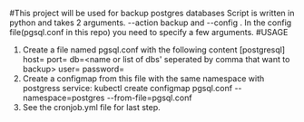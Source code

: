 #This project will be used for backup postgres databases
Script is written in python and takes 2 arguments. --action backup and --config <configfile>. In the config file(pgsql.conf in this repo) you need to specify a few arguments.
#USAGE
1) Create a file named pgsql.conf with the following content
[postgresql]
host= <IP or dns Name of postgres> 
port=<port of postgres>
db=<name or list of dbs' seperated by comma that want to backup>
user=<USER NAME>
password=<Password of USER>
2) Create a configmap from this file with the same namespace with postgress service:
   kubectl create configmap pgsql.conf --namespace=postgres --from-file=pgsql.conf
3) See the cronjob.yml file for last step.   
